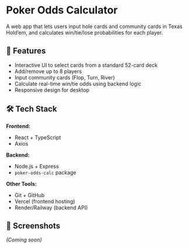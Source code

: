 # Poker Odds Calculator

A web app that lets users input hole cards and community cards in Texas Hold’em, and calculates win/tie/lose probabilities for each player.

## 🚀 Features

- Interactive UI to select cards from a standard 52-card deck
- Add/remove up to 8 players
- Input community cards (Flop, Turn, River)
- Calculate real-time win/tie odds using backend logic
- Responsive design for desktop

## 🛠️ Tech Stack

**Frontend:**

- React + TypeScript
- Axios

**Backend:**

- Node.js + Express
- `poker-odds-calc` package

**Other Tools:**

- Git + GitHub
- Vercel (frontend hosting)
- Render/Railway (backend API)

## 📸 Screenshots

_(Coming soon)_
